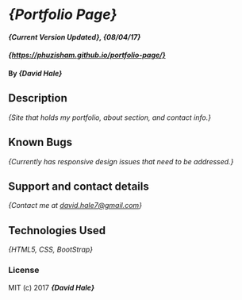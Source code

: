 # _{Portfolio Page}_

#### _{Current Version Updated}, {08/04/17}_

#### _{https://phuzisham.github.io/portfolio-page/}_

#### By _**{David Hale}**_

## Description

_{Site that holds my portfolio, about section, and contact info.}_

## Known Bugs

_{Currently has responsive design issues that need to be addressed.}_

## Support and contact details

_{Contact me at david.hale7@gmail.com}_

## Technologies Used

_{HTML5, CSS, BootStrap}_

### License

MIT (c) 2017 **_{David Hale}_**
